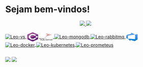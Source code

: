 # Sejam bem-vindos!

<div align="center">
  <a href="https://github.com/LeonardoBranbila">
  <img height="145em" src="https://github-readme-stats.vercel.app/api?username=LeonardoBranbila&show_icons=true&theme=nightowl&include_all_commits=true&count_private=true"/>
  <img height="145em" src="https://github-readme-stats.vercel.app/api/top-langs/?username=LeonardoBranbila&layout=compact&langs_count=7&theme=nightowl"/>
</div>
<div style="display: inline_block"><br>
  <img align="center" alt="Leo-vs" height="30" width="40" src="https://raw.githubusercontent.com/devicons/devicon/master/icons/csharp/visualstudio-original-wordmark.svg">
  <img align="center" alt="Leo-Csharp" height="30" width="40" src="https://raw.githubusercontent.com/devicons/devicon/master/icons/csharp/csharp-original.svg">
  <img align="center" alt="Leo-sql" height="30" width="40" src="https://raw.githubusercontent.com/devicons/devicon/master/icons/microsoftsqlserver/microsoftsqlserver-original-wordmark.svg">
  <img align="center" alt="Leo-mongodb" height="30" width="40" src="https://raw.githubusercontent.com/devicons/devicon/master/icons/csharp/mongodb-original-wordmark.svg">
  <img align="center" alt="Leo-rabbitmq" height="30" width="40" src="https://raw.githubusercontent.com/devicons/devicon/master/icons/csharp/rabbitmq-original-wordmark.svg">
  <img align="center" alt="Leo-azuredevops" height="30" width="40" src="https://raw.githubusercontent.com/devicons/devicon/master/icons/azuredevops/azuredevops-original.svg">
  <img align="center" alt="Leo-docker" height="30" width="40" src="https://raw.githubusercontent.com/devicons/devicon/master/icons/csharp/docker-original.svg">
  <img align="center" alt="Leo-kubernetes" height="30" width="40" src="https://raw.githubusercontent.com/devicons/devicon/master/icons/csharp/kubernetes-original-wordmark.svg">
  <img align="center" alt="Leo-prometeus" height="30" width="40" src="https://raw.githubusercontent.com/devicons/devicon/master/icons/csharp/prometheus-original-wordmark.svg">
</div>
  
  ##
  
<div> 
  
  <a href = "mailto:branbila.leo@gmail.com"><img src="https://img.shields.io/badge/-Gmail-%23333?style=for-the-badge&logo=gmail&logoColor=white" target="_blank"></a>
  <a href="https://www.linkedin.com/in/leobranbila/" target="_blank"><img src="https://img.shields.io/badge/-LinkedIn-%230077B5?style=for-the-badge&logo=linkedin&logoColor=white" target="_blank"></a>
 
</div>


